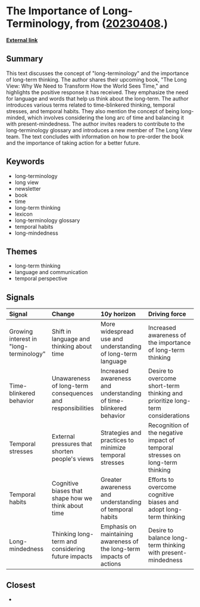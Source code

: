 # __The Importance of Long-Terminology__, from ([20230408](https://kghosh.substack.com/p/20230408).)

__[External link](https://longviewer.substack.com/p/the-lexicon-of-long-terminology?utm_source=substack&utm_medium=email)__



## Summary

This text discusses the concept of "long-terminology" and the importance of long-term thinking. The author shares their upcoming book, "The Long View: Why We Need to Transform How the World Sees Time," and highlights the positive response it has received. They emphasize the need for language and words that help us think about the long-term. The author introduces various terms related to time-blinkered thinking, temporal stresses, and temporal habits. They also mention the concept of being long-minded, which involves considering the long arc of time and balancing it with present-mindedness. The author invites readers to contribute to the long-terminology glossary and introduces a new member of The Long View team. The text concludes with information on how to pre-order the book and the importance of taking action for a better future.

## Keywords

* long-terminology
* long view
* newsletter
* book
* time
* long-term thinking
* lexicon
* long-terminology glossary
* temporal habits
* long-mindedness

## Themes

* long-term thinking
* language and communication
* temporal perspective

## Signals

| Signal                                 | Change                                                     | 10y horizon                                                           | Driving force                                                                  |
|:---------------------------------------|:-----------------------------------------------------------|:----------------------------------------------------------------------|:-------------------------------------------------------------------------------|
| Growing interest in "long-terminology" | Shift in language and thinking about time                  | More widespread use and understanding of long-term language           | Increased awareness of the importance of long-term thinking                    |
| Time-blinkered behavior                | Unawareness of long-term consequences and responsibilities | Increased awareness and understanding of time-blinkered behavior      | Desire to overcome short-term thinking and prioritize long-term considerations |
| Temporal stresses                      | External pressures that shorten people's views             | Strategies and practices to minimize temporal stresses                | Recognition of the negative impact of temporal stresses on long-term thinking  |
| Temporal habits                        | Cognitive biases that shape how we think about time        | Greater awareness and understanding of temporal habits                | Efforts to overcome cognitive biases and adopt long-term thinking              |
| Long-mindedness                        | Thinking long-term and considering future impacts          | Emphasis on maintaining awareness of the long-term impacts of actions | Desire to balance long-term thinking with present-mindedness                   |

## Closest

* 